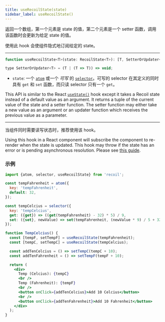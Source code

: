 ```yaml
---
title: useRecoilState(state)
sidebar_label: useRecoilState()
---
```


返回一个数组，第一个元素是 state 的值，第二个元素是一个 setter 函数，调用该函数时会更新为给定 state 的值。

使用此 hook 会使组件隐式地订阅给定的 state。

---

```jsx
function useRecoilState<T>(state: RecoilState<T>): [T, SetterOrUpdater<T>];

type SetterOrUpdater<T> = (T | (T => T)) => void;
```

- `state`: 一个 [`atom`](/docs/api-reference/core/atom) 或一个 _可写_ 的 [`selector`](/docs/api-reference/core/selector)。可写的 selector 在其定义的同时具有 `get` 和 `set` 函数，而只读 selector 只有一个 `get`。

This API is similar to the React [`useState()`](https://reactjs.org/docs/hooks-reference.html#usestate) hook except it takes a Recoil state instead of a default value as an argument.  It returns a tuple of the current value of the state and a setter function.  The setter function may either take a new value as an argument or an updater function which receives the previous value as a parameter.

---

当组件同时需要读写状态时，推荐使用该 hook。

Using this hook in a React component will subscribe the component to re-render when the state is updated.  This hook may throw if the state has an error or is pending asynchronous resolution.  Please see [this guide](/docs/guides/asynchronous-data-queries).

### 示例

```jsx
import {atom, selector, useRecoilState} from 'recoil';

const tempFahrenheit = atom({
  key: 'tempFahrenheit',
  default: 32,
});

const tempCelcius = selector({
  key: 'tempCelcius',
  get: ({get}) => ((get(tempFahrenheit) - 32) * 5) / 9,
  set: ({set}, newValue) => set(tempFahrenheit, (newValue * 9) / 5 + 32),
});

function TempCelcius() {
  const [tempF, setTempF] = useRecoilState(tempFahrenheit);
  const [tempC, setTempC] = useRecoilState(tempCelcius);

  const addTenCelcius = () => setTempC(tempC + 10);
  const addTenFahrenheit = () => setTempF(tempF + 10);

  return (
    <div>
      Temp (Celcius): {tempC}
      <br />
      Temp (Fahrenheit): {tempF}
      <br />
      <button onClick={addTenCelcius}>Add 10 Celcius</button>
      <br />
      <button onClick={addTenFahrenheit}>Add 10 Fahrenheit</button>
    </div>
  );
}
```
